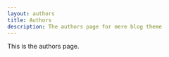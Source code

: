 ```yaml
---
layout: authors
title: Authors
description: The authors page for mere blog theme
---
```


This is the authors page.
